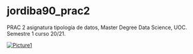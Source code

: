 # jordiba90_prac2
PRAC 2 asignatura tipología de datos, Master Degree Data Science, UOC. Semestre 1 curso 20/21.

<a href="https://imgbb.com/"><img src="https://i.ibb.co/5vJgFS9/Picture1.png" alt="Picture1" border="0"></a>
